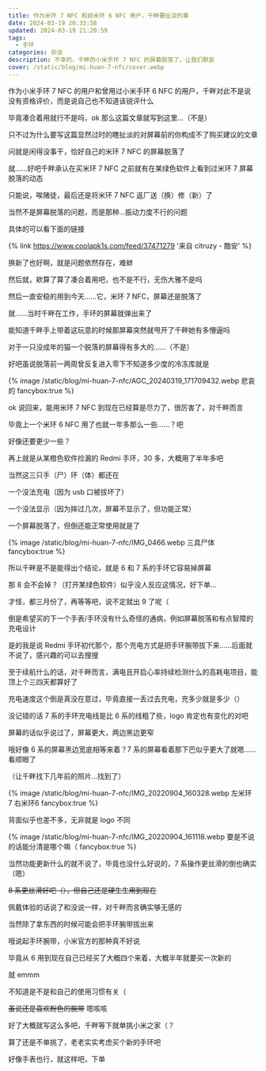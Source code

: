 ```yaml
---
title: 作为米环 7 NFC 和前米环 6 NFC 用户，千畔要扯淡的事
date: 2024-03-19 20:33:58
updated: 2024-03-19 21:20:59
tags:
  - 手环
categories: 杂谈
description: 不幸的，千畔的小米手环 7 NFC 的屏幕脱落了，让我们默哀
cover: /static/blog/mi-huan-7-nfc/cover.webp
---
```

作为小米手环 7 NFC 的用户和曾用过小米手环 6 NFC 的用户，千畔对此不是说没有资格评价，而是说自己也不知道该锐评什么

毕竟凑合着用就行不是吗，ok 那么这篇文章就写到这里…（不是）

只不过为什么要写这篇显然过时的瞎扯淡的对屏幕前的你构成不了购买建议的文章

问就是闲得没事干，恰好自己的米环 7 NFC 的屏幕脱落了

就……好吧千畔承认在买米环 7 NFC 之前就有在某绿色软件上看到过米环 7 屏幕脱落的动态

只能说，唉赌徒，最后还是将米环 7 NFC 返厂送（换）修（新）了

当然不是屏幕脱落的问题，而是那种…振动力度不行的问题

具体的可以看下面的链接

{% link https://www.coolapk1s.com/feed/37471279 '来自 citruzy - 酷安' %}

换新了也好啊，就是问题依然存在，难蚌

然后就，欸算了算了凑合着用吧，也不是不行，无伤大雅不是吗

然后一直安稳的用到今天……它，米环 7 NFC，屏幕还是脱落了

就……当时千畔在工作，手环的屏幕就弹出来了

能知道千畔手上带着这玩意的时候那屏幕突然就甩开了千畔她有多懵逼吗

对于一只没成年的猫一个脱落的屏幕得有多大的……（不是）

好吧虽说脱落前一两周曾反复进入零下不知道多少度的冷冻库就是

{% image /static/blog/mi-huan-7-nfc/AGC_20240319_171709432.webp 悲哀的 fancybox:true %}

ok 说回来，能用米环 7 NFC 到现在已经算是尽力了，很厉害了，对千畔而言

毕竟上一个米环 6 NFC 用了也就一年多那么一些……？吧

好像还要更少一些？

再上就是从某橙色软件捡漏的 Redmi 手环，30 多，大概用了半年多吧

当然这三只手（尸）环（体）都还在

一个没法充电（因为 usb 口被拔坏了）

一个没法显示（因为摔过几次，屏幕不显示了，但功能正常）

一个屏幕脱落了，但倒还能正常使用就是了

{% image /static/blog/mi-huan-7-nfc/IMG_0466.webp 三具尸体 fancybox:true %}

所以千畔是不是能得出个结论，就是 6 和 7 系的手环它容易掉屏幕

那 8 会不会掉？（打开某绿色软件）似乎没人反应这情况，好下单…

才怪，都三月份了，再等等吧，说不定就出 9 了呢（

倒是希望买的下一个手表/手环没有什么奇怪的通病，例如屏幕脱落和有点智障的充电设计

是的我是说 Redmi 手环初代那个，那个充电方式是把手环腕带拔下来……后面就不说了，感兴趣的可以去搜搜

至于续航什么的话，对千畔而言，满电且开启心率持续检测什么的高耗电项目，能顶上个三四天都算好了

充电速度这个倒是真没在意过，毕竟直接一丢过去充电，充多少就是多少（）

没记错的话 7 系的手环充电线是比 6 系的线粗了些，logo 肯定也有变化的对吧

屏幕的话似乎说过了，屏幕更大，两边黑边更窄

哦好像 6 系的屏幕黑边宽底相等来着？7 系的屏幕看着那下巴似乎更大了就嗯……看顺眼了

（让千畔找下几年前的照片...找到了）

{% image /static/blog/mi-huan-7-nfc/IMG_20220904_160328.webp 左米环 7 右米环6 fancybox:true %}

背面似乎也差不多，无非就是 logo 不同

{% image /static/blog/mi-huan-7-nfc/IMG_20220904_161118.webp 要是不说的话能分清是哪个嘛（ fancybox:true %}

当然功能更新什么的就不说了，毕竟也没什么好说的，7 系操作更丝滑的倒也确实（嗯）

~~8 系更丝滑好吧（），但自己还是硬生生用到现在~~

佩戴体验的话说了和没说一样，对千畔而言确实够无感的

当然除了拿东西的时候可能会把手环腕带拔出来

哦说起手环腕带，小米官方的那种真不好说

毕竟从 6 用到现在自己已经买了大概四个来着，大概半年就要买一次新的

就 emmm

不知道是不是和自己的使用习惯有关（

~~虽说还是喜欢粉色的腕带~~ 嗯咳咳

好了大概就写这么多吧，千畔等下就单挑小米之家（？

算了还是不单挑了，老老实实考虑买个新的手环吧

好像手表也行，就这样吧，下单